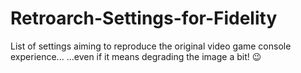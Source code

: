 # Retroarch-Settings-for-Fidelity
List of settings aiming to reproduce the original video game console experience... ...even if it means degrading the image a bit! 😉
